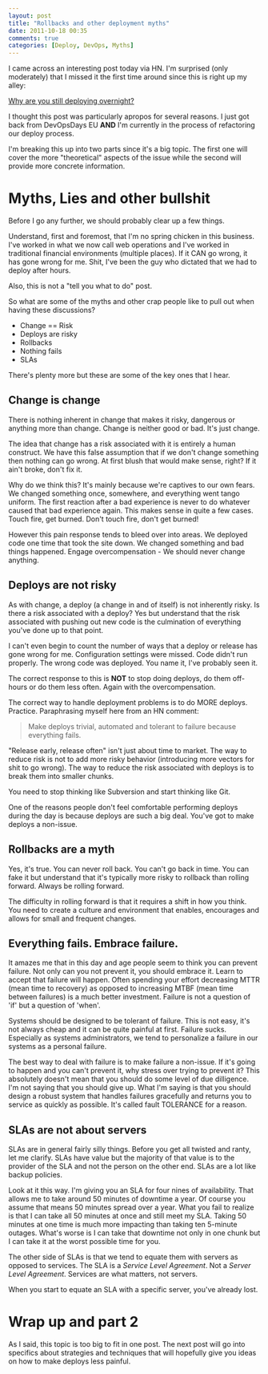```yaml
---
layout: post
title: "Rollbacks and other deployment myths"
date: 2011-10-18 00:35
comments: true
categories: [Deploy, DevOps, Myths]
---
```


I came across an interesting post today via HN. I'm surprised (only moderately) that I missed it the first time around since this is right up my alley:

[Why are you still deploying overnight?](http://briancrescimanno.com/2011/09/29/why-are-you-still-deploying-overnight/)

I thought this post was particularly apropos for several reasons. I just got back from DevOpsDays EU **AND** I'm currently in the process of refactoring our deploy process.

I'm breaking this up into two parts since it's a big topic. The first one will cover the more "theoretical" aspects of the issue while the second will provide more concrete information.

# Myths, Lies and other bullshit

Before I go any further, we should probably clear up a few things.

Understand, first and foremost, that I'm no spring chicken in this business. I've worked in what we now call web operations and I've worked in traditional financial environments (multiple places). If it CAN go wrong, it has gone wrong for me. Shit, I've been the guy who dictated that we had to deploy after hours.

Also, this is not a "tell you what to do" post.

So what are some of the myths and other crap people like to pull out when having these discussions?

- Change == Risk
- Deploys are risky
- Rollbacks
- Nothing fails
- SLAs

There's plenty more but these are some of the key ones that I hear.

## Change is change

There is nothing inherent in change that makes it risky, dangerous or anything more than change. Change is neither good or bad. It's just change.

The idea that change has a risk associated with it is entirely a human construct. We have this false assumption that if we don't change something then nothing can go wrong.
At first blush that would make sense, right? If it ain't broke, don't fix it.

Why do we think this? It's mainly because we're captives to our own fears. We changed something once, somewhere, and everything went tango uniform. The first reaction after a bad experience is never to do whatever caused that bad experience again. This makes sense in quite a few cases. Touch fire, get burned. Don't touch fire, don't get burned!

However this pain response tends to bleed over into areas. We deployed code one time that took the site down. We changed something and bad things happened. Engage overcompensation - We should never change anything.

## Deploys are not risky

As with change, a deploy (a change in and of itself) is not inherently risky. Is there a risk associated with a deploy? Yes but understand that the risk associated with pushing out new code is the culmination of everything you've done up to that point.

I can't even begin to count the number of ways that a deploy or release has gone wrong for me. Configuration settings were missed. Code didn't run properly. The wrong code was deployed. You name it, I've probably seen it.

The correct response to this is **NOT** to stop doing deploys, do them off-hours or do them less often. Again with the overcompensation.

The correct way to handle deployment problems is to do MORE deploys. Practice. Paraphrasing myself here from an HN comment:

> Make deploys trivial, automated and tolerant to failure because everything fails.

"Release early, release often" isn't just about time to market. The way to reduce risk is not to add more risky behavior (introducing more vectors for shit to go wrong). The way to reduce the risk associated with deploys is to break them into smaller chunks.

You need to stop thinking like Subversion and start thinking like Git.

One of the reasons people don't feel comfortable performing deploys during the day is because deploys are such a big deal. You've got to make deploys a non-issue.

## Rollbacks are a myth

Yes, it's true. You can never roll back. You can't go back in time. You can fake it but understand that it's typically more risky to rollback than rolling forward. Always be rolling forward.

The difficulty in rolling forward is that it requires a shift in how you think. You need to create a culture and environment that enables, encourages and allows for small and frequent changes.

## Everything fails. Embrace failure.

It amazes me that in this day and age people seem to think you can prevent failure. Not only can you not prevent it, you should embrace it. Learn to accept that failure will happen.  Often spending your effort decreasing MTTR (mean time to recovery) as opposed to increasing MTBF (mean time between failures) is a much better investment. Failure is not a question of 'if' but a question of 'when'.

Systems should be designed to be tolerant of failure. This is not easy, it's not always cheap and it can be quite painful at first. Failure sucks. Especially as systems administrators, we tend to personalize a failure in our systems as a personal failure.

The best way to deal with failure is to make failure a non-issue. If it's going to happen and you can't prevent it, why stress over trying to prevent it? This absolutely doesn't mean that you should do some level of due dilligence. I'm not saying that you should give up. What I'm saying is that you should design a robust system that handles failures gracefully and returns you to service as quickly as possible. It's called fault TOLERANCE for a reason.

## SLAs are not about servers

SLAs are in general fairly silly things. Before you get all twisted and ranty, let me clarify. SLAs have value but the majority of that value is to the provider of the SLA and not the person on the other end. SLAs are a lot like backup policies.

Look at it this way. I'm giving you an SLA for four nines of availability. That allows me to take around 50 minutes of downtime a year. Of course you assume that means 50 minutes spread over a year. What you fail to realize is that I can take all 50 minutes at once and still meet my SLA. Taking 50 minutes at one time is much more impacting than taking ten 5-minute outages. What's worse is I can take that downtime not only in one chunk but I can take it at the worst possible time for you.

The other side of SLAs is that we tend to equate them with servers as opposed to services. The SLA is a *Service Level Agreement*. Not a *Server Level Agreement*. Services are what matters, not servers. 

When you start to equate an SLA with a specific server, you've already lost.

# Wrap up and part 2

As I said, this topic is too big to fit in one post. The next post will go into specifics about strategies and techniques that will hopefully give you ideas on how to make deploys less painful.
